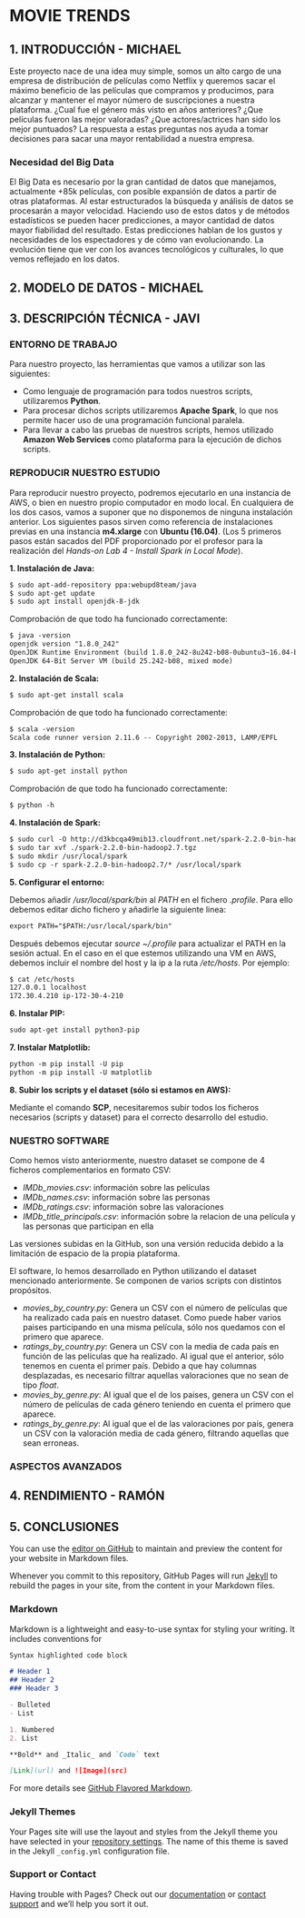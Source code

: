 # MOVIE TRENDS

## 1. INTRODUCCIÓN - MICHAEL
 
 Este proyecto nace de una idea muy simple, somos un alto cargo de una empresa de distribución de películas como Netflix y queremos sacar el máximo beneficio de las películas que compramos y producimos, para alcanzar y mantener el mayor número de suscripciones a nuestra plataforma. ¿Cual fue el género más visto en años anteriores? ¿Que películas fueron las mejor valoradas? ¿Que actores/actrices han sido los mejor puntuados? La respuesta a estas preguntas nos ayuda a tomar decisiones para sacar una mayor rentabilidad a nuestra empresa.
 
### Necesidad del Big Data
 El Big Data es necesario por la gran cantidad de datos que manejamos, actualmente +85k películas, con posible expansión de datos a partir de otras plataformas. 
Al estar estructurados la búsqueda y análisis de datos se procesarán a mayor velocidad.
 Haciendo uso de estos datos y de métodos estadísticos se pueden hacer predicciones, a mayor cantidad de datos mayor fiabilidad del resultado. Estas predicciones hablan de los gustos y necesidades de los espectadores y de cómo van evolucionando. La evolución tiene que ver con los avances tecnológicos y culturales, lo que vemos reflejado en los datos.
 

## 2. MODELO DE DATOS - MICHAEL


## 3. DESCRIPCIÓN TÉCNICA - JAVI
 
### ENTORNO DE TRABAJO

Para nuestro proyecto, las herramientas que vamos a utilizar son las siguientes:

- Como lenguaje de programación para todos nuestros scripts, utilizaremos **Python**.
- Para procesar dichos scripts utilizaremos **Apache Spark**, lo que nos permite hacer uso de una programación funcional paralela.
- Para llevar a cabo las pruebas de nuestros scripts, hemos utilizado **Amazon Web Services** como plataforma para la ejecución de dichos scripts. 

### REPRODUCIR NUESTRO ESTUDIO

Para reproducir nuestro proyecto, podremos ejecutarlo en una instancia de AWS, o bien en nuestro propio computador en modo local. En cualquiera de los dos casos, vamos a suponer que no disponemos de ninguna instalación anterior. Los siguientes pasos sirven como referencia de instalaciones previas en una instancia **m4.xlarge** con **Ubuntu (16.04)**. (Los 5 primeros pasos están sacados del PDF proporcionado por el profesor para la realización del *Hands-on Lab 4 - Install Spark in Local Mode*).

**1. Instalación de Java:**
```markdown
$ sudo apt-add-repository ppa:webupd8team/java
$ sudo apt-get update
$ sudo apt install openjdk-8-jdk
```
Comprobación de que todo ha funcionado correctamente:
```markdown
$ java -version
openjdk version "1.8.0_242"
OpenJDK Runtime Environment (build 1.8.0_242-8u242-b08-0ubuntu3~16.04-b08)
OpenJDK 64-Bit Server VM (build 25.242-b08, mixed mode)
```
**2. Instalación de Scala:**
```markdown
$ sudo apt-get install scala
```
Comprobación de que todo ha funcionado correctamente:
```markdown
$ scala -version
Scala code runner version 2.11.6 -- Copyright 2002-2013, LAMP/EPFL
```

**3. Instalación de Python:**
```markdown
$ sudo apt-get install python
```
Comprobación de que todo ha funcionado correctamente:
```markdown
$ python -h
```

**4. Instalación de Spark:**
```markdown
$ sudo curl -O http://d3kbcqa49mib13.cloudfront.net/spark-2.2.0-bin-hadoop2.7.tgz
$ sudo tar xvf ./spark-2.2.0-bin-hadoop2.7.tgz
$ sudo mkdir /usr/local/spark
$ sudo cp -r spark-2.2.0-bin-hadoop2.7/* /usr/local/spark
```

**5. Configurar el entorno:**

Debemos añadir */usr/local/spark/bin* al *PATH* en el fichero *.profile*. Para ello debemos editar dicho fichero y añadirle la siguiente linea:
```markdown
export PATH="$PATH:/usr/local/spark/bin"
```
Después debemos ejecutar *source ~/.profile* para actualizar el PATH en la sesión actual. En el caso en el que estemos utilizando una VM en AWS, debemos incluir el nombre del host y la ip a la ruta */etc/hosts*. Por ejemplo:
```markdown
$ cat /etc/hosts
127.0.0.1 localhost
172.30.4.210 ip-172-30-4-210
```

**6. Instalar PIP:**
```markdown
sudo apt-get install python3-pip
```

**7. Instalar Matplotlib:**
```markdown
python -m pip install -U pip
python -m pip install -U matplotlib
```
**8. Subir los scripts y el dataset (sólo si estamos en AWS):**

Mediante el comando **SCP**, necesitaremos subir todos los ficheros necesarios (scripts y dataset) para el correcto desarrollo del estudio.


### NUESTRO SOFTWARE

Como hemos visto anteriormente, nuestro dataset se compone de 4 ficheros complementarios en formato CSV: 
 - *IMDb_movies.csv*: información sobre las películas
 - *IMDb_names.csv*: información sobre las personas 
 - *IMDb_ratings.csv*: información sobre las valoraciones
 - *IMDb_title_principals.csv*: información sobre la relacion de una película y las personas que participan en ella
 
Las versiones subidas en la GitHub, son una versión reducida debido a la limitación de espacio de la propia plataforma.

El software, lo hemos desarrollado en Python utilizando el dataset mencionado anteriormente. Se componen de varios scripts con distintos propósitos.
 - *movies_by_country.py*: Genera un CSV con el número de películas que ha realizado cada país en nuestro dataset. Como puede haber varios paises participando en una misma película, sólo nos quedamos con el primero que aparece.
 - *ratings_by_country.py*: Genera un CSV con la media de cada país en función de las películas que ha realizado. Al igual que el anterior, sólo tenemos en cuenta el primer país. Debido a que hay columnas desplazadas, es necesario filtrar aquellas valoraciones que no sean de tipo *float*.
  - *movies_by_genre.py*: Al igual que el de los paises, genera un CSV con el número de películas de cada género teniendo en cuenta el primero que aparece.
  - *ratings_by_genre.py*: Al igual que el de las valoraciones por país, genera un CSV con la valoración media de cada género, filtrando aquellas que sean erroneas.
  

### ASPECTOS AVANZADOS



## 4. RENDIMIENTO - RAMÓN




## 5. CONCLUSIONES









You can use the [editor on GitHub](https://github.com/ramonarj/Cloud-BigData/edit/main/README.md) to maintain and preview the content for your website in Markdown files.

Whenever you commit to this repository, GitHub Pages will run [Jekyll](https://jekyllrb.com/) to rebuild the pages in your site, from the content in your Markdown files.

### Markdown

Markdown is a lightweight and easy-to-use syntax for styling your writing. It includes conventions for

```markdown
Syntax highlighted code block

# Header 1
## Header 2
### Header 3

- Bulleted
- List

1. Numbered
2. List

**Bold** and _Italic_ and `Code` text

[Link](url) and ![Image](src)
```

For more details see [GitHub Flavored Markdown](https://guides.github.com/features/mastering-markdown/).

### Jekyll Themes

Your Pages site will use the layout and styles from the Jekyll theme you have selected in your [repository settings](https://github.com/ramonarj/Cloud-BigData/settings). The name of this theme is saved in the Jekyll `_config.yml` configuration file.

### Support or Contact

Having trouble with Pages? Check out our [documentation](https://docs.github.com/categories/github-pages-basics/) or [contact support](https://github.com/contact) and we’ll help you sort it out.
